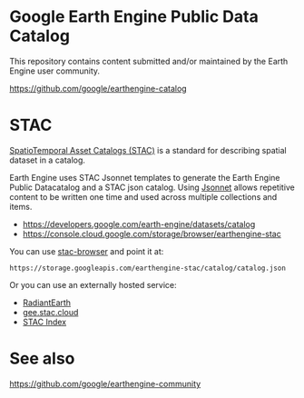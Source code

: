 <!--
Copyright 2019 The Google Earth Engine Community Authors

Licensed under the Apache License, Version 2.0 (the "License");
you may not use this file except in compliance with the License.
You may obtain a copy of the License at

    http://www.apache.org/licenses/LICENSE-2.0

Unless required by applicable law or agreed to in writing, software
distributed under the License is distributed on an "AS IS" BASIS,
WITHOUT WARRANTIES OR CONDITIONS OF ANY KIND, either express or implied.
See the License for the specific language governing permissions and
limitations under the License.
-->

# Google Earth Engine Public Data Catalog

This repository contains content submitted and/or maintained by the Earth Engine
user community.

https://github.com/google/earthengine-catalog


# STAC

[SpatioTemporal Asset Catalogs (STAC)](https://stacspec.org/) is a standard for
describing spatial dataset in a catalog.

Earth Engine uses STAC Jsonnet templates to generate the Earth Engine Public
Datacatalog and a STAC json catalog.  Using [Jsonnet](https://jsonnet.org)
allows repetitive content to be written one time and used across multiple
collections and items.

- https://developers.google.com/earth-engine/datasets/catalog
- https://console.cloud.google.com/storage/browser/earthengine-stac

You can use [stac-browser](https://github.com/radiantearth/stac-browser) and
point it at:

    https://storage.googleapis.com/earthengine-stac/catalog/catalog.json

Or you can use an externally hosted service:

- [RadiantEarth](https://radiantearth.github.io/stac-browser/#/external/storage.googleapis.com/earthengine-stac/catalog/catalog.json)
- [gee.stac.cloud](https://gee.stac.cloud/)
- [STAC Index](https://stacindex.org/catalogs/google-earth-engine)

# See also

https://github.com/google/earthengine-community
